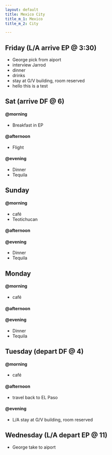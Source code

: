 ```yaml
---
layout: default
title: Mexico City
title_m_1: Mexico
title_m_2: City

---
```

## Friday (L/A arrive EP @ 3:30)

* George pick from aiport
* interview Jarrod
* dinner
* drinks
* stay at G/V building, room reserved
* hello this is a test

## Sat (arrive DF @ 6)

#### @morning

* Breakfast in EP

#### @afternoon

* Flight

#### @evening

* Dinner
* Tequila

## Sunday

#### @morning

* café
* Teotichucan

#### @afternoon

#### @evening

* Dinner
* Tequila

## Monday

#### @morning

* café

#### @afternoon

#### @evening

* Dinner
* Tequila

## Tuesday (depart DF @ 4)

#### @morning

* café

#### @afternoon

* travel back to EL Paso

#### @evening

* L/A stay at G/V building, room reserved

## Wednesday (L/A depart EP @ 11)

* George take to aiport